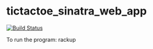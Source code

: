 # tictactoe_sinatra_web_app

[![Build Status](https://travis-ci.org/td-extreme/tictactoe_sinatra_web_app.svg?branch=master)](https://travis-ci.org/td-extreme/tictactoe_sinatra_web_app)


To run the program: rackup
